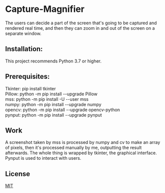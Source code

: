 
# Capture-Magnifier

The users can decide a part of the screen that's going to be captured and rendered real time, and then they can zoom in and out of the screen on a separate window.

## Installation: 

This project recommends Python 3.7 or higher.

## Prerequisites:
Tkinter: pip install tkinter  
Pillow: python -m pip install --upgrade Pillow  
mss: python -m pip install -U --user mss  
numpy: python -m pip install --upgrade numpy  
opencv: python -m pip install --upgrade opencv-python  
pynput: python -m pip install --upgrade pynput  

## Work

A screenshot taken by mss is processed by numpy and cv to make an array of pixels, then it's processed manually by me, outputting the result afterwards.
The whole thing is wrapped by tkinter, the graphical interface. Pynput is used to interact with users.


## License
[MIT](https://choosealicense.com/licenses/mit/)
